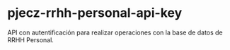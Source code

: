 # pjecz-rrhh-personal-api-key
API con autentificación para realizar operaciones con la base de datos de RRHH Personal.
